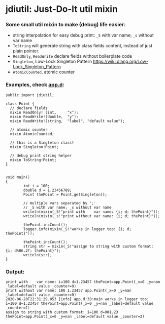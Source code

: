 # jdiutil: Just-Do-It util mixin

### Some small util mixin to make (debug) life easier:

* string interpolation for easy debug print: `_S` with var name; `_s` without var name
* `ToString` will generate string with class fields content, instead of just plain pointer.
* `ReadOnly`, `ReadWrite` declare fields without boilerplate code
* `Singleton`, Low-Lock Singleton Pattern <https://wiki.dlang.org/Low-Lock_Singleton_Pattern>
* `AtomicCounted`, atomic counter


### Examples, check [app.d](https://github.com/mingwugmail/jdiutil/blob/master/source/app.d):
```
public import jdiutil;

class Point {
  // declare fields
  mixin ReadOnly! (int,     "x");
  mixin ReadWrite!(double,  "y");
  mixin ReadWrite!(string,  "label", "default value");

  // atomic counter
  mixin AtomicCounted;

  // this is a Singleton class!
  mixin Singleton!Point;

  // debug print string helper
  mixin ToString!Point;
}


void main()
{
        int i = 100;
        double d = 1.23456789;
        Point thePoint = Point.getSingleton();

        // multiple vars separated by ';'
        // _S with var name; _s without var name
        writeln(mixin(_S!"print with    var name: {i; d; thePoint}"));
        writeln(mixin(_s!"print without var name: {i; d; thePoint}"));

        thePoint.incCount();
        logger.info(mixin(_S!"works in logger too: {i; d; thePoint}"));

        thePoint.incCount();
        string str = mixin(_S!"assign to string with custom format: {i; d%06.2f; thePoint}");
        writeln(str);
}
```

### Output:
```
print with    var name: i=100 d=1.23457 thePoint=app.Point(_x=0 _y=nan _label=default value _counter=0)
print without var name: 100 1.23457 app.Point(_x=0 _y=nan _label=default value _counter=0)
2020-06-20T22:31:29.053 [info] app.d:38:main works in logger too: i=100 d=1.23457 thePoint=app.Point(_x=0 _y=nan _label=default value _counter=1)
assign to string with custom format: i=100 d=001.23 thePoint=app.Point(_x=0 _y=nan _label=default value _counter=2)
```
